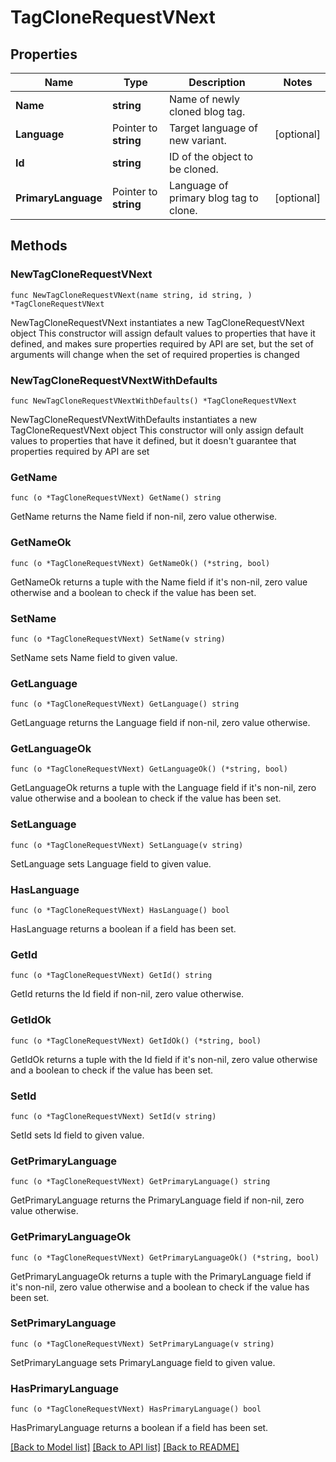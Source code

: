 # TagCloneRequestVNext

## Properties

Name | Type | Description | Notes
------------ | ------------- | ------------- | -------------
**Name** | **string** | Name of newly cloned blog tag. | 
**Language** | Pointer to **string** | Target language of new variant. | [optional] 
**Id** | **string** | ID of the object to be cloned. | 
**PrimaryLanguage** | Pointer to **string** | Language of primary blog tag to clone. | [optional] 

## Methods

### NewTagCloneRequestVNext

`func NewTagCloneRequestVNext(name string, id string, ) *TagCloneRequestVNext`

NewTagCloneRequestVNext instantiates a new TagCloneRequestVNext object
This constructor will assign default values to properties that have it defined,
and makes sure properties required by API are set, but the set of arguments
will change when the set of required properties is changed

### NewTagCloneRequestVNextWithDefaults

`func NewTagCloneRequestVNextWithDefaults() *TagCloneRequestVNext`

NewTagCloneRequestVNextWithDefaults instantiates a new TagCloneRequestVNext object
This constructor will only assign default values to properties that have it defined,
but it doesn't guarantee that properties required by API are set

### GetName

`func (o *TagCloneRequestVNext) GetName() string`

GetName returns the Name field if non-nil, zero value otherwise.

### GetNameOk

`func (o *TagCloneRequestVNext) GetNameOk() (*string, bool)`

GetNameOk returns a tuple with the Name field if it's non-nil, zero value otherwise
and a boolean to check if the value has been set.

### SetName

`func (o *TagCloneRequestVNext) SetName(v string)`

SetName sets Name field to given value.


### GetLanguage

`func (o *TagCloneRequestVNext) GetLanguage() string`

GetLanguage returns the Language field if non-nil, zero value otherwise.

### GetLanguageOk

`func (o *TagCloneRequestVNext) GetLanguageOk() (*string, bool)`

GetLanguageOk returns a tuple with the Language field if it's non-nil, zero value otherwise
and a boolean to check if the value has been set.

### SetLanguage

`func (o *TagCloneRequestVNext) SetLanguage(v string)`

SetLanguage sets Language field to given value.

### HasLanguage

`func (o *TagCloneRequestVNext) HasLanguage() bool`

HasLanguage returns a boolean if a field has been set.

### GetId

`func (o *TagCloneRequestVNext) GetId() string`

GetId returns the Id field if non-nil, zero value otherwise.

### GetIdOk

`func (o *TagCloneRequestVNext) GetIdOk() (*string, bool)`

GetIdOk returns a tuple with the Id field if it's non-nil, zero value otherwise
and a boolean to check if the value has been set.

### SetId

`func (o *TagCloneRequestVNext) SetId(v string)`

SetId sets Id field to given value.


### GetPrimaryLanguage

`func (o *TagCloneRequestVNext) GetPrimaryLanguage() string`

GetPrimaryLanguage returns the PrimaryLanguage field if non-nil, zero value otherwise.

### GetPrimaryLanguageOk

`func (o *TagCloneRequestVNext) GetPrimaryLanguageOk() (*string, bool)`

GetPrimaryLanguageOk returns a tuple with the PrimaryLanguage field if it's non-nil, zero value otherwise
and a boolean to check if the value has been set.

### SetPrimaryLanguage

`func (o *TagCloneRequestVNext) SetPrimaryLanguage(v string)`

SetPrimaryLanguage sets PrimaryLanguage field to given value.

### HasPrimaryLanguage

`func (o *TagCloneRequestVNext) HasPrimaryLanguage() bool`

HasPrimaryLanguage returns a boolean if a field has been set.


[[Back to Model list]](../README.md#documentation-for-models) [[Back to API list]](../README.md#documentation-for-api-endpoints) [[Back to README]](../README.md)


